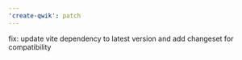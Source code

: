 ```yaml
---
'create-qwik': patch
---
```


fix: update vite dependency to latest version and add changeset for compatibility
